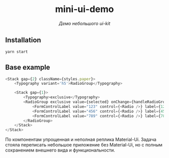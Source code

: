 <h1 align="center">mini-ui-demo</h1>

<h6 align="center">Демо небольшого ui-kit</h6>

## Installation

```bash
yarn start
```

## Base example
```JavaScript
<Stack gap={2} className={styles.paper}>
    <Typography variant='h5'>RadioGroup</Typography>

    <Stack gap={1}>
        <Typography>exclusive</Typography>
        <RadioGroup exclusive value={selected} onChange={handleRadioGroupChange}>
            <FormControlLabel value="123" control={<Radio />} label={123} />
            <FormControlLabel value="456" control={<Radio />} label={456} />
            <FormControlLabel value="789" control={<Radio />} label={789} />
        </RadioGroup>
    </Stack>
</Stack>

```
По компонентам упрощенная и неполная реплика Material-Ui. Задача стояла переписать небольшое приложение без Material-Ui, но с полным сохранением внешнего вида и функциональности.